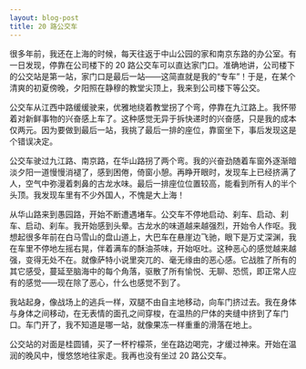 ```yaml
---
layout: blog-post
title: 20 路公交车
---
```


很多年前，我还在上海的时候，每天往返于中山公园的家和南京东路的办公室。有一日发现，停靠在公司楼下的 20 路公交车可以直达家门口。准确地讲，公司楼下的公交站是第一站，家门口是最后一站——这简直就是我的“专车”！于是，在某个清爽的初夏傍晚，夕阳照在静穆的教堂尖顶上，我来到公司楼下等公交。

公交车从江西中路缓缓驶来，优雅地绕着教堂拐了个弯，停靠在九江路上。我怀带着对新鲜事物的兴奋感上车了。这种感觉无异于拆快递时的兴奋感，只是我的成本仅两元。因为要做到最后一站，我挑了最后一排的座位，靠窗坐下，事后发现这是个错误决定。

公交车驶过九江路、南京路，在华山路拐了两个弯。我的兴奋劲随着车窗外逐渐暗淡夕阳一道慢慢消褪了，感到困倦，倚窗小憩。再睁开眼时，发现车上已经挤满了人，空气中弥漫着刺鼻的古龙水味。最后一排座位位置较高，能看到所有人的半个头顶。我发现车里有不少外国人，不愧是大上海！

从华山路来到愚园路，开始不断遭遇堵车。公交车不停地启动、刹车、启动、刹车、启动、刹车。我开始感到头晕。古龙水的味道越来越强烈，开始令人作呕。我想起很多年前在白马雪山的盘山道上，大巴车在悬崖边飞驰，眼下是万丈深渊，我在车里不停地左摇右晃，伴着满车的酥油茶味，开始呕吐。这种恶心的感觉越来越强，变得无处不在。就像萨特小说里突兀的、毫无缘由的恶心感。它战胜了所有的其它感受，蔓延至脑海中的每个角落，驱散了所有愉悦、无聊、恐慌，即正常人应有的感觉——现在除了恶心，什么也感觉不到了。

我站起身，像战场上的逃兵一样，双腿不由自主地移动，向车门挤过去。我在身体与身体之间移动，在无表情的面孔之间穿梭，在温热的尸体的夹缝中挤到了车门口。车门开了，我不知道是哪一站，就像果冻一样重重的滑落在地上。

公交站的对面是桂圆铺，买了一杯柠檬茶，坐在路边喝完，才缓过神来。开始在温润的晚风中，慢悠悠地往家走。我再也没有坐过 20 路公交车。
